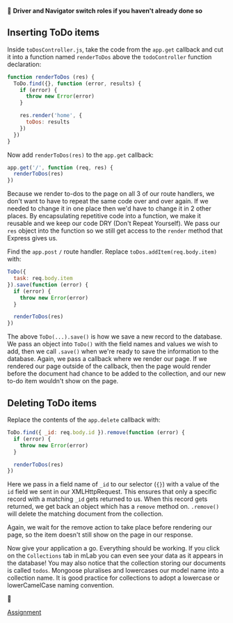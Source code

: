 :twisted_rightwards_arrows: **Driver and Navigator switch roles if you haven't already done so**

## Inserting ToDo items

Inside `toDosController.js`, take the code from the `app.get` callback and cut it into a function named `renderToDos` above the `todoController` function declaration:

```js
function renderToDos (res) {
  ToDo.find({}, function (error, results) {
    if (error) {
      throw new Error(error)
    }

    res.render('home', {
      toDos: results
    })
  })
}
```

Now add `renderToDos(res)` to the `app.get` callback:

```js
app.get('/', function (req, res) {
  renderToDos(res)
})
```

Because we render to-dos to the page on all 3 of our route handlers, we don't want to have to repeat the same code over and over again. If we needed to change it in one place then we'd have to change it in 2 other places. By encapsulating repetitive code into a function, we make it reusable and we keep our code DRY (Don't Repeat Yourself). We pass our `res` object into the function so we still get access to the `render` method that Express gives us.

Find the `app.post` `/` route handler. Replace `toDos.addItem(req.body.item)` with:

```js
ToDo({
  task: req.body.item
}).save(function (error) {
  if (error) {
    throw new Error(error)
  }

  renderToDos(res)
})
```

The above `ToDo(...).save()` is how we save a new record to the database. We pass an object into `ToDo()` with the field names and values we wish to add, then we call `.save()` when we're ready to save the information to the database. Again, we pass a callback where we render our page. If we rendered our page outside of the callback, then the page would render before the document had chance to be added to the collection, and our new to-do item wouldn't show on the page.

## Deleting ToDo items

Replace the contents of the `app.delete` callback with: 

```js
ToDo.find({ _id: req.body.id }).remove(function (error) {
  if (error) {
    throw new Error(error)
  }

  renderToDos(res)
})
```

Here we pass in a field name of `_id` to our selector (`{}`) with a value of the `id` field we sent in our XMLHttpRequest. This ensures that only a specific record with a matching `_id` gets returned to us. When this record gets returned, we get back an object which has a `remove` method on. `.remove()` will delete the matching document from the collection. 

Again, we wait for the remove action to take place before rendering our page, so the item doesn't still show on the page in our response.

Now give your application a go. Everything should be working. If you click on the `Collections` tab in mLab you can even see your data as it appears in the database! You may also notice that the collection storing our documents is called `todos`. Mongoose pluralises and lowercases our model name into a collection name. It is good practice for collections to adopt a lowercase or lowerCamelCase naming convention.

:tada:

[Assignment](assignment.md)